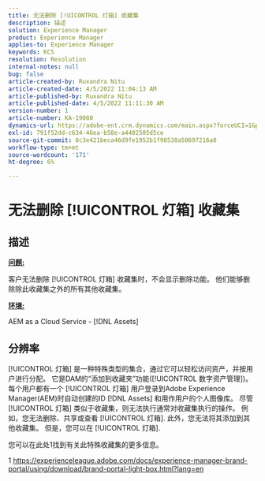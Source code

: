 ```yaml
---
title: 无法删除 [!UICONTROL 灯箱] 收藏集
description: 描述
solution: Experience Manager
product: Experience Manager
applies-to: Experience Manager
keywords: KCS
resolution: Resolution
internal-notes: null
bug: false
article-created-by: Ruxandra Nitu
article-created-date: 4/5/2022 11:04:13 AM
article-published-by: Ruxandra Nitu
article-published-date: 4/5/2022 11:11:30 AM
version-number: 1
article-number: KA-19080
dynamics-url: https://adobe-ent.crm.dynamics.com/main.aspx?forceUCI=1&pagetype=entityrecord&etn=knowledgearticle&id=970c3b1e-d0b4-ec11-983f-000d3a5d0d94
exl-id: 791f52dd-c634-46ea-b58e-a4402505d5ce
source-git-commit: 0c3e421beca46d9fe1952b1f98538a50697216a0
workflow-type: tm+mt
source-wordcount: '171'
ht-degree: 6%

---
```


# 无法删除 [!UICONTROL 灯箱] 收藏集

## 描述


<u><b>问题:</b></u>

客户无法删除 [!UICONTROL 灯箱] 收藏集时，不会显示删除功能。 他们能够删除除此收藏集之外的所有其他收藏集。

<u><b>环境:</b></u>

AEM as a Cloud Service - [!DNL Assets]


## 分辨率


[!UICONTROL 灯箱] 是一种特殊类型的集合，通过它可以轻松访问资产，并按用户进行分配。 它是DAM的“添加到收藏夹”功能([!UICONTROL 数字资产管理])。 每个用户都有一个 [!UICONTROL 灯箱] 用户登录到Adobe Experience Manager(AEM)时自动创建的ID [!DNL Assets] 和用作用户的个人图像库。
尽管 [!UICONTROL 灯箱] 类似于收藏集，则无法执行通常对收藏集执行的操作。 例如，您无法删除、共享或查看 [!UICONTROL 灯箱]. 此外，您无法将其添加到其他收藏集。 但是，您可以在 [!UICONTROL 灯箱].

您可以在此处1找到有关此特殊收藏集的更多信息。



1 https://experienceleague.adobe.com/docs/experience-manager-brand-portal/using/download/brand-portal-light-box.html?lang=en
